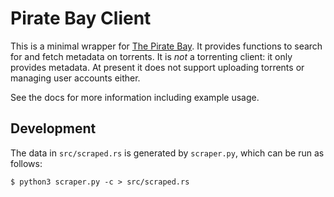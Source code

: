 # Pirate Bay Client

This is a minimal wrapper for [The Pirate Bay](https://thepiratebay.org/). It provides
functions to search for and fetch metadata on torrents. It is *not* a torrenting client:
it only provides metadata. At present it does not support uploading torrents or managing
user accounts either.

See the docs for more information including example usage.

## Development

The data in `src/scraped.rs` is generated by `scraper.py`, which can be run as follows:

```
$ python3 scraper.py -c > src/scraped.rs
```
